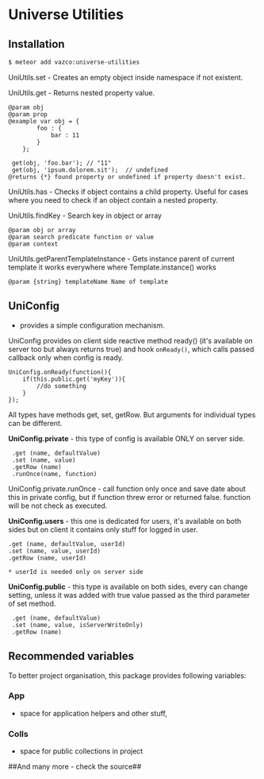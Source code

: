 # Universe Utilities

## Installation

```sh
$ meteor add vazco:universe-utilities
```

UniUtils.set - Creates an empty object inside namespace if not existent.

UniUtils.get - Returns nested property value.
```
@param obj
@param prop
@example var obj = {
        foo : {
            bar : 11
        }
    };

 get(obj, 'foo.bar'); // "11"
 get(obj, 'ipsum.dolorem.sit');  // undefined
@returns {*} found property or undefined if property doesn't exist.
```
UniUtils.has - Checks if object contains a child property.
Useful for cases where you need to check if an object contain a nested property.

UniUtils.findKey - Search key in object or array
```
@param obj or array
@param search predicate function or value
@param context
```

UniUtils.getParentTemplateInstance - Gets instance parent of current template it works everywhere where Template.instance() works
```
@param {string} templateName Name of template
```

## UniConfig
- provides a simple configuration mechanism.

UniConfig provides on client side reactive method ready() (it's available on server too but always returns true)
and hook `onReady()`, which calls passed callback only when config is ready.


```
UniConfig.onReady(function(){
    if(this.public.get('myKey')){
        //do something
    }
});
```

All types have methods get, set, getRow.
But arguments for individual types can be different.

**UniConfig.private** - this type of config is available ONLY on server side.

```
 .get (name, defaultValue)
 .set (name, value)
 .getRow (name)
 .runOnce(name, function)
```
UniConfig.private.runOnce - call function only once and save date about this in private config,
but if function threw error or returned false. function will be not check as executed. 

**UniConfig.users** - this one is dedicated for users, it's available on both sides but on client it contains only stuff for logged in user.

```
.get (name, defaultValue, userId)
.set (name, value, userId)
.getRow (name, userId)

* userId is needed only on server side
```

**UniConfig.public** - this type is available on both sides, every can change setting, unless it was added with true value passed as the third parameter of set method.

```
 .get (name, defaultValue)
 .set (name, value, isServerWriteOnly)
 .getRow (name)

```

## Recommended variables
To better project organisation, this package provides following variables:

### App
- space for application helpers and other stuff,

### Colls
- space for public collections in project

##And many more - check the source##
